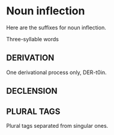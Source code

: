 # Noun inflection

Here are the suffixes for noun inflection.




























Three-syllable words

























































































## DERIVATION 
One derivational process only, DER-t0in.


## DECLENSION 













## PLURAL TAGS 
Plural tags separated from singular ones.

















































